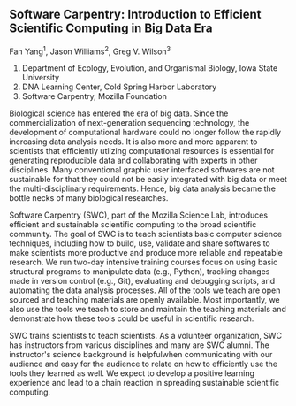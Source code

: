 Software Carpentry: Introduction to Efficient Scientific Computing in Big Data Era
-----------------
Fan Yang<sup>1</sup>, Jason Williams<sup>2</sup>, Greg V. Wilson<sup>3</sup>   
1. Department of Ecology, Evolution, and Organismal Biology, Iowa State University  
2. DNA Learning Center, Cold Spring Harbor Laboratory   
3. Software Carpentry, Mozilla Foundation  

Biological science has entered the era of big data. Since the commercialization of next-generation sequencing technology, the development of computational hardware could no longer follow the rapidly increasing data analysis needs. It is also more and more apparent to scientists that efficiently utlizing computational resources is essential for generating reproducible data and collaborating with experts in other disciplines. Many conventional graphic user interfaced softwares are not sustainable for that they could not be easily integrated with big data or meet the multi-disciplinary requirements. Hence, big data analysis became the bottle necks of many biological researches. 

Software Carpentry (SWC), part of the Mozilla Science Lab, introduces efficient and sustainable scientific computing to the broad scientific community. The goal of SWC is to teach scientists basic computer science techniques, including how to build, use, validate and share softwares to make scientists more productive and produce more reliable and repeatable research. We run two-day intensive training courses focus on using basic structural programs to manipulate data (e.g., Python), tracking changes made in version control (e.g., Git), evaluating and debugging scripts, and automating the data analysis processes. All of the tools we teach are open sourced and teaching materials are openly available. Most importantly, we also use the tools we teach to store and maintain the teaching materials and demonstrate how these tools could be useful in scientific research. 

SWC trains scientists to teach scientists. As a volunteer organization, SWC has instructors from various disciplines and many are SWC alumni. The instructor's science background is helpfulwhen communicating with our audience and easy for the audience to relate on how to efficiently use the tools they learned as well. We expect to develop a positive learning experience and lead to a chain reaction in spreading sustainable scientific computing. 

